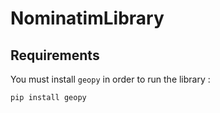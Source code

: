 # NominatimLibrary

## Requirements

You must install `geopy` in order to run the library :

```shell
pip install geopy
```

